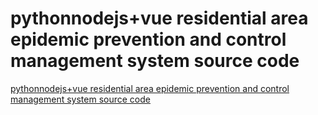 # pythonnodejs+vue residential area epidemic prevention and control management system source code
[pythonnodejs+vue residential area epidemic prevention and control management system source code](https://aiwithcloud.com/2022/09/19/pythonnodejsvue_residential_area_epidemic_prevention_and_control_management_system_source_code/)